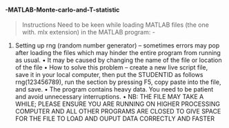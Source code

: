 #### -MATLAB-Monte-carlo-and-T-statistic
> Instructions
Need to be keen while loading MATLAB files (the one with. mlx extension) in the MATLAB program: -
1.	Setting up rng (random number generator) – sometimes errors may pop after loading the files which may hinder the entire program from running as usual.
•	It may be caused by changing the name of the file or location of the file
•	How to solve this problem – create a new live script file, save it in your local computer, then put the STUDENTID as follows rng(123456789), run the section by pressing F5, copy paste into the file, and save.
•	The program contains heavy data. You need to be patient and avoid unnecessary interruptions. 
•	NB: THE FILE MAY TAKE A WHILE; PLEASE ENSURE YOU ARE RUNNING ON HIGHER PROCESSING COMPUTER AND ALL OTHER PROGRAMS ARE CLOSED TO GIVE SPACE FOR THE FILE TO LOAD AND OUPUT DATA CORRECTLY AND FASTER
